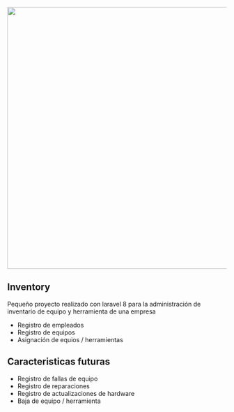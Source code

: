 <p align="center"><a href="https://laravel.com" target="_blank"><img src="https://dospuntas.com.mx/mc/img/inventorylogo.png" width="600"></a></p>



## Inventory

Pequeño proyecto realizado con laravel 8 para la administración de inventario de equipo y herramienta de una empresa

- Registro de empleados
- Registro de equipos
- Asignación de equios / herramientas


## Caracteristicas futuras

- Registro de fallas de equipo
- Registro de reparaciones
- Registro de actualizaciones de hardware
- Baja de equipo / herramienta